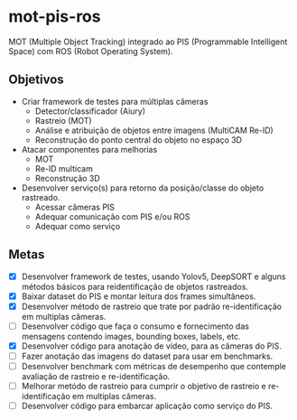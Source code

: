 # mot-pis-ros

MOT (Multiple Object Tracking) integrado ao PIS (Programmable Intelligent Space) com ROS (Robot Operating System).


## Objetivos

- Criar framework de testes para múltiplas câmeras
    - Detector/classificador (Aiury)
    - Rastreio (MOT)
    - Análise e atribuição de objetos entre imagens (MultiCAM Re-ID)
    - Reconstrução do ponto central do objeto no espaço 3D
- Atacar componentes para melhorias
    - MOT
    - Re-ID multicam
    - Reconstrução 3D
- Desenvolver serviço(s) para retorno da posição/classe do objeto rastreado.
    - Acessar câmeras PIS
    - Adequar comunicação com PIS e/ou ROS
    - Adequar como serviço

## Metas

- [x] Desenvolver framework de testes, usando Yolov5, DeepSORT e alguns métodos básicos para reidentificação de objetos rastreados.
- [x] Baixar dataset do PIS e montar leitura dos frames simultâneos.
- [x] Desenvolver método de rastreio que trate por padrão re-identificação em multiplas câmeras.
- [ ] Desenvolver código que faça o consumo e fornecimento das mensagens contendo images, bounding boxes, labels, etc.
- [x] Desenvolver código para anotação de vídeo, para as câmeras do PIS.
- [ ] Fazer anotação das imagens do dataset para usar em benchmarks.
- [ ] Desenvolver benchmark com métricas de desempenho que contemple avaliação de rastreio e re-identificação.
- [ ] Melhorar metódo de rastreio para cumprir o objetivo de rastreio e re-identificação em multiplas câmeras.
- [ ] Desenvolver código para embarcar aplicação como serviço do PIS.
